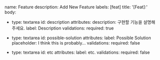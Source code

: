 name: Feature
description: Add New Feature
labels: [feat]
title: '[Feat]:'
body:

- type: textarea
  id: description
  attributes:
  description: 구현할 기능을 설명해주세요.
  label: Description
  validations:
  required: true

- type: textarea
  id: possible-solution
  attributes:
  label: Possible Solution
  placeholder: I think this is probably...
  validations:
  required: false

- type: textarea
  id: etc
  attributes:
  label: etc.
  validations:
  required: false